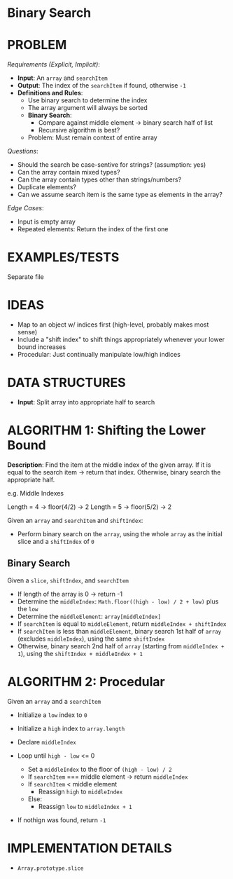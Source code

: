 # Binary Search

# PROBLEM

_Requirements (Explicit, Implicit)_:

- **Input**: An `array` and `searchItem`
- **Output**: The index of the `searchItem` if found, otherwise `-1`
- **Definitions and Rules**:
  - Use binary search to determine the index
  - The array argument will always be sorted
  - **Binary Search**:
    - Compare against middle element -> binary search half of list
    - Recursive algorithm is best?
  - Problem: Must remain context of entire array

_Questions_:

- Should the search be case-sentive for strings? (assumption: yes)
- Can the array contain mixed types?
- Can the array contain types other than strings/numbers?
- Duplicate elements?
- Can we assume search item is the same type as elements in the array?

_Edge Cases_:

- Input is empty array
- Repeated elements: Return the index of the first one

# EXAMPLES/TESTS

Separate file

# IDEAS

- Map to an object w/ indices first (high-level, probably makes most sense)
- Include a "shift index" to shift things appropriately whenever your lower bound increases
- Procedular: Just continually manipulate low/high indices

# DATA STRUCTURES

- **Input**: Split array into appropriate half to search

# ALGORITHM 1: Shifting the Lower Bound

**Description**: Find the item at the middle index of the given array. If it is equal to the search item -> return that index. Otherwise, binary search the appropriate half.

e.g. Middle Indexes

Length = 4 -> floor(4/2) -> 2
Length = 5 -> floor(5/2) -> 2

Given an `array` and `searchItem` and `shiftIndex`:

- Perform binary search on the `array`, using the whole `array` as the initial slice and a `shiftIndex` of `0`

## Binary Search

Given a `slice`, `shiftIndex`, and `searchItem`

- If length of the array is 0 -> return -1
- Determine the `middleIndex`: `Math.floor((high - low) / 2 + low)` plus the `low`
- Determine the `middleElement`: `array[middleIndex]`
- If `searchItem` is equal to `middleElement`, return `middleIndex + shiftIndex`
- If `searchItem` is less than `middleElement`, binary search 1st half of `array` (excludes `middleIndex`), using the same `shiftIndex`
- Otherwise, binary search 2nd half of `array` (starting from `middleIndex + 1`), using the `shiftIndex + middleIndex + 1`

# ALGORITHM 2: Procedular

Given an `array` and a `searchItem`

- Initialize a `low` index to `0`
- Initialize a `high` index to `array.length`
- Declare `middleIndex`

- Loop until `high - low` <= 0
  - Set a `middleIndex` to the floor of `(high - low) / 2`
  - If `searchItem` === middle element -> return `middleIndex`
  - If `searchItem` < middle element
    - Reassign `high` to `middleIndex`
  - Else:
    - Reassign `low` to `middleIndex + 1`
- If nothign was found, return `-1`

# IMPLEMENTATION DETAILS

- `Array.prototype.slice`
